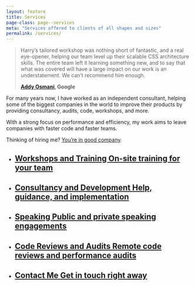 ```yaml
---
layout: feature
title: Services
page-class: page--services
meta: "Services offered to clients of all shapes and sizes"
permalink: /services/
---
```


<blockquote class="pull-quote  pull-quote--context-alt" id="quote:addy-osmani"><p>Harry’s tailored
workshop was nothing short of fantastic, and a real eye-opener, helping our team
level up their scalable CSS architecture skills. The entire team left it
learning something new, and to say that what was covered will have a large
impact on our work is an understatement. We can’t recommend him enough.</p><b
class="source pull-quote__source"><a href="https://twitter.com/addyosmani">Addy
Osmani</a>, Google</b></blockquote>

For many years now, I have worked as an independent consultant, helping some of
the biggest companies in the world to improve their products by providing
consultancy, audits, code, workshops, and more.

With a strong focus on performance and efficiency, my work aims to leave
companies with faster code and faster teams.

Thinking of hiring me? [You’re in good company](/#section:clients).

<ul class="feature-list">

  <li class="feature-list__item">
    <a href="/workshops/" class="feature-list__link">
      <h2 class="feature-list__title">
        Workshops and Training
        <span class="feature-list__sub">On-site training for your team</span>
      </h2>
    </a>
  </li>

  <li class="feature-list__item">
    <a href="/consultancy/" class="feature-list__link">
      <h2 class="feature-list__title">
        Consultancy and Development
        <span class="feature-list__sub">Help, guidance, and implementation</span>
      </h2>
    </a>
  </li>

  <li class="feature-list__item">
    <a href="/speaking/" class="feature-list__link">
      <h2 class="feature-list__title">
        Speaking
        <span class="feature-list__sub">Public and private speaking engagements</span>
      </h2>
    </a>
  </li>

  <li class="feature-list__item">
    <a href="/code-reviews/" class="feature-list__link">
      <h2 class="feature-list__title">
        Code Reviews and Audits
        <span class="feature-list__sub">Remote code reviews and performance audits</span>
      </h2>
    </a>
  </li>

  <li class="feature-list__item">
    <a href="/contact/" class="feature-list__link">
      <h2 class="feature-list__title">
        Contact Me
        <span class="feature-list__sub">Get in touch right away</span>
      </h2>
    </a>
  </li>

</ul>

